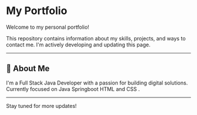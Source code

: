 # My Portfolio

Welcome to my personal portfolio!

This repository contains information about my skills, projects, and ways to contact me. I'm actively developing and updating this page.

---

## 🚀 About Me

I'm a Full Stack Java Developer with a passion for building digital solutions. Currently focused on Java Springboot HTML and CSS .

---

Stay tuned for more updates!
